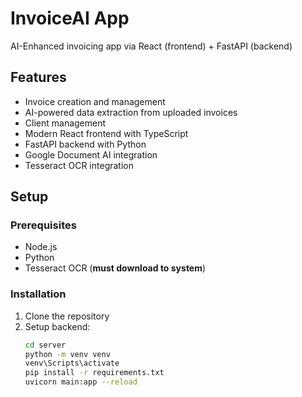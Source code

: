 # InvoiceAI App

AI-Enhanced invoicing app via React (frontend) + FastAPI (backend)

## Features

- Invoice creation and management
- AI-powered data extraction from uploaded invoices
- Client management
- Modern React frontend with TypeScript
- FastAPI backend with Python
- Google Document AI integration
- Tesseract OCR integration

## Setup

### Prerequisites

- Node.js
- Python
- Tesseract OCR (**must download to system**)

### Installation

1. Clone the repository
2. Setup backend:
   ```bash
   cd server
   python -m venv venv
   venv\Scripts\activate
   pip install -r requirements.txt
   uvicorn main:app --reload
   ```
